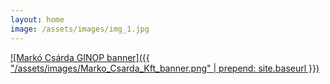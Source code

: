 ```yaml
---
layout: home
image: /assets/images/img_1.jpg
---
```


[![Markó Csárda GINOP banner]({{ "/assets/images/Marko_Csarda_Kft_banner.png" | prepend: site.baseurl }})](ginop/)
